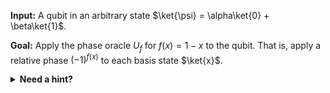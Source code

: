 **Input:** A qubit in an arbitrary state $\ket{\psi} = \alpha\ket{0} + \beta\ket{1}$.

**Goal:** Apply the phase oracle $U_f$ for $f(x) = 1 - x$ to the qubit.
That is, apply a relative phase $(-1)^{f(x)}$ to each basis state $\ket{x}$.

<details>
<summary><strong>Need a hint?</strong></summary>
You can represent the effect of the oracle as

$$U_f \ket{x} = (-1)^{1-x} \ket{x} = (-1) \cdot (-1)^x \ket{x}$$

Can you get this effect by combining some of the previous oracles implementations?
</details>
